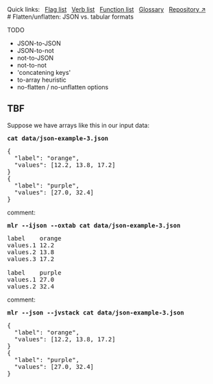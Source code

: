 <!---  PLEASE DO NOT EDIT DIRECTLY. EDIT THE .md.in FILE PLEASE. --->
<div>
<span class="quicklinks">
Quick links:
&nbsp;
<a class="quicklink" href="../reference-main-flag-list/index.html">Flag list</a>
&nbsp;
<a class="quicklink" href="../reference-verbs/index.html">Verb list</a>
&nbsp;
<a class="quicklink" href="../reference-dsl-builtin-functions/index.html">Function list</a>
&nbsp;
<a class="quicklink" href="../glossary/index.html">Glossary</a>
&nbsp;
<a class="quicklink" href="https://github.com/johnkerl/miller" target="_blank">Repository ↗</a>
</span>
</div>
# Flatten/unflatten: JSON vs. tabular formats

TODO

* JSON-to-JSON
* JSON-to-not
* not-to-JSON
* not-to-not
* 'concatening keys'
* to-array heuristic
* no-flatten / no-unflatten options

## TBF

Suppose we have arrays like this in our input data:

<pre class="pre-highlight-in-pair">
<b>cat data/json-example-3.json</b>
</pre>
<pre class="pre-non-highlight-in-pair">
{
  "label": "orange",
  "values": [12.2, 13.8, 17.2]
}
{
  "label": "purple",
  "values": [27.0, 32.4]
}
</pre>

comment:

<pre class="pre-highlight-in-pair">
<b>mlr --ijson --oxtab cat data/json-example-3.json</b>
</pre>
<pre class="pre-non-highlight-in-pair">
label    orange
values.1 12.2
values.2 13.8
values.3 17.2

label    purple
values.1 27.0
values.2 32.4
</pre>

comment:

<pre class="pre-highlight-in-pair">
<b>mlr --json --jvstack cat data/json-example-3.json</b>
</pre>
<pre class="pre-non-highlight-in-pair">
{
  "label": "orange",
  "values": [12.2, 13.8, 17.2]
}
{
  "label": "purple",
  "values": [27.0, 32.4]
}
</pre>

